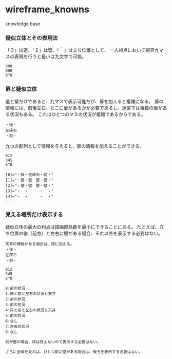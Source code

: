# wireframe_knowns
knowledge base
### 疑似立体とその表現法
「０」は道、「１」は壁、「＾」は立ち位置として、
一人視点において視界九マスの表現を行うと最小は九文字で可能。
```
000
000
0^0
```

### 扉と疑似立体
道と壁だけであると、九マスで表示可能だが、扉を加えると複雑になる。
扉の情報には、前後左右、どこに扉があるかが必要であるし、迷宮では複数の扉がある状況もある。
これはひとつのマスの状況が複雑であるからである。
```
・後・
左床右
・前・
```
九つの配列として情報を与えると、扉の情報を加えることができる。
```
012
345
6^8

[0]="・後・左床右・前・"
[1]="・壁・壁　壁・壁・"
[2]="・壁・壁　壁・壁・"
[3]="・　・　　　・　・"
[4]="・　・　　　・　・"
...
```

### 見える場所だけ表示する
疑似立体の最大の利点は描画部品数を最小にできることにある。
たとえば、立ち位置の後（前方）と左右に壁がある場合、それ以外を表示する必要はない。
```
天井の情報がある場合は、床に加える。
・後・
左床右
・前・

012
345
6^8

0:前の状況
1:床と前と左右の状況と天井
2:前の状況
3:前の状況
4:床と前と左右の状況と天井
5:前の状況
6:なし
7:左右の状況
8:なし

前が壁の場合、床は見えないので表示する必要はない。

さらに全体を見れば、ひとつ前に壁がある場合は、後ろを表示する必要はない。
```


